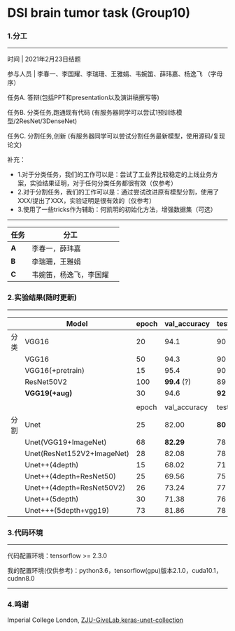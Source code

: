 # DSI brain tumor task (Group10)

### **1.分工**



------



时间 | 2021年2月23日结题

参与人员 |  李春一、李国耀、李瑞珊、王雅娟、韦婉笛、薛玮嘉、杨逸飞 （字母序）



任务A. 答辩(包括PPT和presentation以及演讲稿撰写等)

任务B. 分类任务,跑通现有代码 (有服务器同学可以尝试1预训练模型/2ResNet/3DenseNet)

任务C. 分割任务,创新 (有服务器同学可以尝试分割任务最新模型，使用源码/复现论文)



补充：

- 1.对于分类任务，我们的工作可以是：尝试了工业界比较稳定的上线业务方案，实验结果证明，对于任何分类任务都很有效（仅参考）
- 2.对于分割任务，我们的工作可以是：通过尝试改进原有模型分割，使用了XXX/提出了XXX，实验证明是很有效的（仅参考）
- 3.使用了一些tricks作为辅助：何凯明的初始化方法，增强数据集（可选）

 

------



| **任务** | **分工**               |      |
| -------- | ---------------------- | ---- |
| **A**    | 李春一，薛玮嘉         |      |
| **B**    | 李瑞珊，王雅娟         |      |
| **C**    | 韦婉笛，杨逸飞，李国耀 |      |



### **2.实验结果(随时更新)**



------



|      | Model                     | epoch | val_accuracy | test_accuracy |
| ---- | -------------------------- | ----- | ------------ | ------------- |
| 分类 | VGG16                      | 20    | 94.1 | 90       |
|      | VGG16                      | 50    | 94.3 | 90       |
|      | VGG16(+pretrain)           | 15    | 95.4 | 90       |
|      | ResNet50V2                 | 100   | **99.4** (?) | 89       |
| | **VGG19(+aug)** | 30 | 94.6 | **92** |
|      |                            |       |              |               |
|      |                            | epoch | val_accuracy | test_accuracy |
| 分割 | Unet                       | 25    | 82.00   | **80**   |
|      | Unet(VGG19+ImageNet)       | 68    | **82.29** | 78 |
|      | Unet(ResNet152V2+ImageNet) | 28    | 82.08   | 78            |
|      | Unet++(4depth)             | 15    | 68.02   | 71       |
|      | Unet++(4depth+ResNet50)    | 25    | 69.56   | 75       |
|      | Unet++(4depth+ResNet50V2)  | 26    | 73.24   | 77      |
|      | Unet++(5depth)             | 30    | 71.38   | 76      |
|      | Unet+++(5depth+vgg19)      | 73    | 81.86   | 78       |



### 3.**代码环境**



------



代码配置环境：tensorflow >= 2.3.0

我的配置环境(仅供参考)：python3.6，tensorflow(gpu)版本2.1.0，cuda10.1，cudnn8.0



------

### 4.**鸣谢**

Imperial College London, [ZJU-GiveLab](https://github.com/ZJUGiveLab/UNet-Version),[keras-unet-collection](https://github.com/yingkaisha/keras-unet-collection)